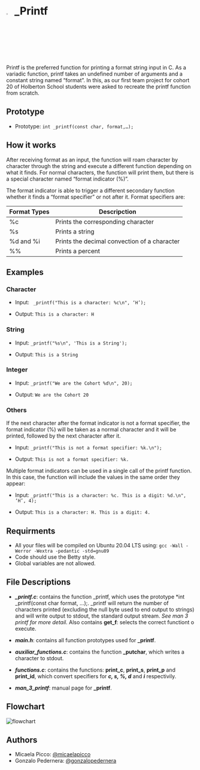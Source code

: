 
# <a> <img src="https://upload.wikimedia.org/wikipedia/commons/thumb/1/18/C_Programming_Language.svg/1200px-C_Programming_Language.svg.png" width=3% heigth=3% ></img></a> _Printf

Printf is the preferred function for printing a format string input in C. As a variadic function, printf takes an undefined number of arguments and a constant string named “format”. In this, as our first team project for cohort 20 of Holberton School students were asked to recreate the printf function from scratch.

## Prototype
- Prototype: `int _printf(const char, format,…);`

## How it works
After receiving format as an input, the function will roam character by character through the string and execute a different function depending on what it finds. For normal characters, the function will print them, but there is a special character named “format indicator (%)”.

The format indicator is able to trigger a different secondary function whether it finds a “format specifier” or not after it. Format specifiers are:

| Format Types | Descripction                                 |
|--------------|----------------------------------------------|
| %c           | Prints the corresponding character           |
| %s           | Prints a string                              |
| %d and %i    | Prints the decimal convection of a character |
| %%           | Prints a percent                             |

## Examples

### Character

- Input: ` _printf("This is a character: %c\n", ‘H’);`

- Output: `This is a character: H`

### String

- Input: `_printf("%s\n", 'This is a String');`

- Output: `This is a String`

### Integer

- Input: `_printf("We are the Cohort %d\n", 20);`

- Output: `We are the Cohort 20`

### Others

If the next character after the format indicator is not a format specifier, the format indicator (%) will be taken as a normal character and it will be printed, followed by the next character after it.

- Input: `_printf("This is not a format specifier: %k.\n");`

- Output: `This is not a format specifier: %k.`

Multiple format indicators can be used in a single call of the printf function. In this case, the function will include the values in the same order they appear:

- Input: `_printf("This is a character: %c. This is a digit: %d.\n", ‘H’, 4);`

- Output: `This is a character: H. This is a digit: 4.`

## Requirments

- All your files will be compiled on Ubuntu 20.04 LTS using:
`gcc -Wall -Werror -Wextra -pedantic -std=gnu89` 
- Code should use the Betty style.
- Global variables are not allowed.

## File Descriptions

- ***_printf.c***: contains the function _printf, which uses the prototype *int _printf(const char format, ...);. _printf will return the number of characters printed (excluding the null byte used to end output to strings) and will write output to stdout, the standard output stream. *See man 3 printf for more detail.*
Also contains **get_f**: selects the correct functiont o execute.

- ***main.h***: contains all function prototypes used for **_printf**.

- ***auxiliar_functions.c***: contains the function **_putchar**, which writes a character to stdout.

- ***functions.c***: contains the functions: **print_c**, **print_s**, **print_p** and **print_id**, which convert specifiers for ***c, s, %, d*** and ***i*** respectivily. 

- ***man_3_printf***: manual page for **_printf**.


## Flowchart

![flowchart](https://cdn.discordapp.com/attachments/783214336977928232/1091488390970605678/Flowchart__printf_1.png)
## Authors

- Micaela Picco: [@micaelapicco](https://www.github.com/micaelapicco)
- Gonzalo Pedernera: [@gonzalopedernera](https://www.github.com/gonzalopedernera)



